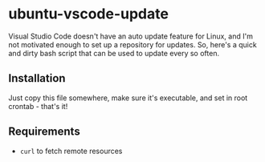 # ubuntu-vscode-update

Visual Studio Code doesn't have an auto update feature for Linux, and I'm not motivated enough to set up a repository for updates. So, here's a quick and dirty bash script that can be used to update every so often.

## Installation

Just copy this file somewhere, make sure it's executable, and set in root crontab - that's it!

## Requirements

* `curl` to fetch remote resources
